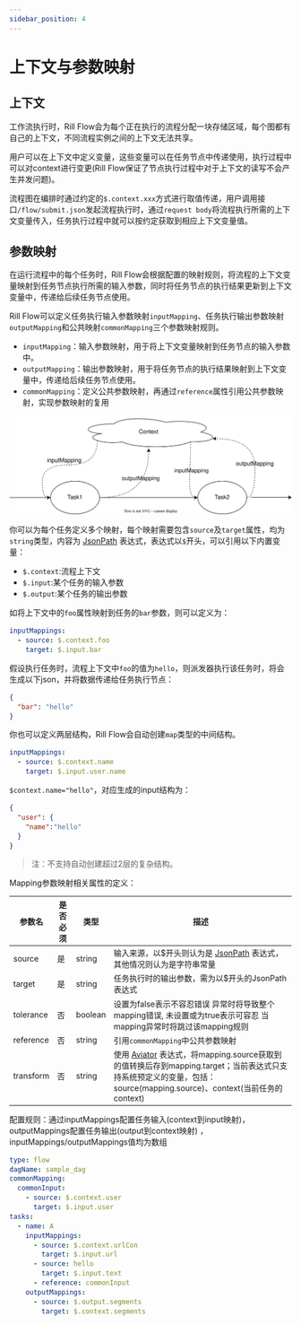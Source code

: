 ```yaml
---
sidebar_position: 4
---
```


# 上下文与参数映射

## 上下文

工作流执行时，Rill Flow会为每个正在执行的流程分配一块存储区域，每个图都有自己的上下文，不同流程实例之间的上下文无法共享。

用户可以在上下文中定义变量，这些变量可以在任务节点中传递使用，执行过程中可以对context进行变更(Rill Flow保证了节点执行过程中对于上下文的读写不会产生并发问题)。

流程图在编排时通过约定的`$.context.xxx`方式进行取值传递，用户调用接口`/flow/submit.json`发起流程执行时，通过`request body`将流程执行所需的上下文变量传入，任务执行过程中就可以按约定获取到相应上下文变量值。


## 参数映射

在运行流程中的每个任务时，Rill Flow会根据配置的映射规则，将流程的上下文变量映射到任务节点执行所需的输入参数，同时将任务节点的执行结果更新到上下文变量中，传递给后续任务节点使用。

Rill Flow可以定义任务执行输入参数映射`inputMapping`、任务执行输出参数映射`outputMapping`和公共映射`commonMapping`三个参数映射规则。

- `inputMapping`：输入参数映射，用于将上下文变量映射到任务节点的输入参数中。
- `outputMapping`：输出参数映射，用于将任务节点的执行结果映射到上下文变量中，传递给后续任务节点使用。
- `commonMapping`：定义公共参数映射，再通过`reference`属性引用公共参数映射，实现参数映射的复用

![参数映射](assets/context_mapping.svg)

你可以为每个任务定义多个映射，每个映射需要包含`source`及`target`属性，均为`string`类型，内容为 [JsonPath](https://github.com/json-path/JsonPath) 表达式，表达式以`$`开头，可以引用以下内置变量：

* `$.context`:流程上下文
* `$.input`:某个任务的输入参数
* `$.output`:某个任务的输出参数

如将上下文中的`foo`属性映射到任务的`bar`参数，则可以定义为：

```yaml
inputMappings:
  - source: $.context.foo
    target: $.input.bar
```

假设执行任务时，流程上下文中`foo`的值为`hello`，则派发器执行该任务时，将会生成以下json，并将数据传递给任务执行节点：

```json
{
  "bar": "hello"
}
```

你也可以定义两层结构，Rill Flow会自动创建`map`类型的中间结构。
```yaml
inputMappings:
  - source: $.context.name
    target: $.input.user.name
```

`$context.name="hello"`，对应生成的input结构为：

```json
{
  "user": {
    "name":"hello"
  }
}
```

> 注：不支持自动创建超过2层的复杂结构。

Mapping参数映射相关属性的定义：

| 参数名       | 是否必须 | 类型      | 描述                                                                                                                                                                     |
|-----------|------|---------|------------------------------------------------------------------------------------------------------------------------------------------------------------------------|
| source    | 是    | string  | 输入来源，以$开头则认为是 [JsonPath](https://github.com/json-path/JsonPath) 表达式，其他情况则认为是字符串常量                                                                                      |
| target    | 是    | string  | 任务执行时的输出参数，需为以$开头的JsonPath表达式                                                                                                                                          |
| tolerance | 否    | boolean | 设置为false表示不容忍错误 异常时将导致整个mapping错误, 未设置或为true表示可容忍 当mapping异常时将跳过该mapping规则                                                                                             |
| reference | 否    | string  | 引用`commonMapping`中公共参数映射                                                                                                                                               |
| transform | 否    | string  | 使用 [Aviator](https://github.com/killme2008/aviatorscript) 表达式，将mapping.source获取到的值转换后存到mapping.target；当前表达式只支持系统预定义的变量，包括：source(mapping.source)、context(当前任务的context) |

配置规则：通过inputMappings配置任务输入(context到input映射)，outputMappings配置任务输出(output到context映射) ，inputMappings/outputMappings值均为数组

```yaml
type: flow
dagName: sample_dag
commonMapping:
  commonInput:
    - source: $.context.user
      target: $.input.user
tasks:
  - name: A
    inputMappings:
      - source: $.context.urlCon
        target: $.input.url
      - source: hello
        target: $.input.text
      - reference: commonInput
    outputMappings:
      - source: $.output.segments
        target: $.context.segments
```

